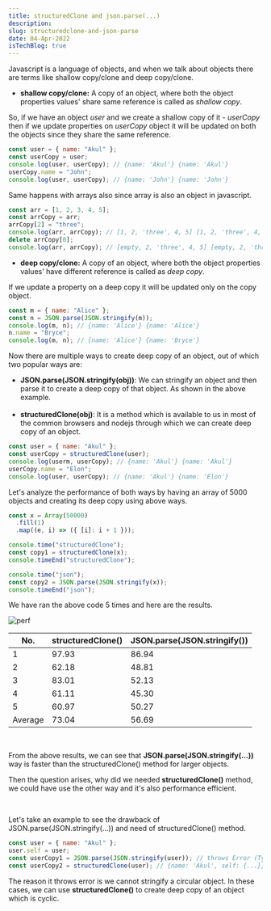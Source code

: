```yaml
---
title: structuredClone and json.parse(...)
description:
slug: structuredclone-and-json-parse
date: 04-Apr-2022
isTechBlog: true
---
```


Javascript is a language of objects, and when we talk about objects there are terms like shallow copy/clone and deep copy/clone.

- **shallow copy/clone:** A copy of an object, where both the object properties values' share same reference is called as <em>shallow copy</em>.

So, if we have an object <em>user</em> and we create a shallow copy of it - <em>userCopy</em> then if we update properties on <em>userCopy</em> object it will be updated on both the objects since they share the same reference.
<br/>

```javascript
const user = { name: "Akul" };
const userCopy = user;
console.log(user, userCopy); // {name: 'Akul'} {name: 'Akul'}
userCopy.name = "John";
console.log(user, userCopy); // {name: 'John'} {name: 'John'}
```

Same happens with arrays also since array is also an object in javascript.

```javascript
const arr = [1, 2, 3, 4, 5];
const arrCopy = arr;
arrCopy[2] = "three";
console.log(arr, arrCopy); // [1, 2, 'three', 4, 5] [1, 2, 'three', 4, 5]
delete arrCopy[0];
console.log(arr, arrCopy); // [empty, 2, 'three', 4, 5] [empty, 2, 'three', 4, 5]
```

- **deep copy/clone:** A copy of an object, where both the object properties values' have different reference is called as <em>deep copy</em>.

If we update a property on a deep copy it will be updated only on the copy object.

```javascript
const m = { name: "Alice" };
const n = JSON.parse(JSON.stringify(m));
console.log(m, n); // {name: 'Alice'} {name: 'Alice'}
n.name = "Bryce";
console.log(m, n); // {name: 'Alice'} {name: 'Bryce'}
```

Now there are multiple ways to create deep copy of an object, out of which two popular ways are:

- **JSON.parse(JSON.stringify(obj))**: We can stringify an object and then parse it to create a deep copy of that object. As shown in the above example.
  <br/><br/>
- **structuredClone(obj)**: It is a method which is available to us in most of the common browsers and nodejs through which we can create deep copy of an object.

```javascript
const user = { name: "Akul" };
const userCopy = structuredClone(user);
console.log(userm, userCopy); // {name: 'Akul'} {name: 'Akul'}
userCopy.name = "Elon";
console.log(user, userCopy); // {name: 'Akul'} {name: 'Elon'}
```

Let's analyze the performance of both ways by having an array of 5000 objects and creating its deep copy using above ways.

```javascript
const x = Array(50000)
  .fill(1)
  .map((e, i) => ({ [i]: i + 1 }));

console.time("structuredClone");
const copy1 = structuredClone(x);
console.timeEnd("structuredClone");

console.time("json");
const copy2 = JSON.parse(JSON.stringify(x));
console.timeEnd("json");
```

We have ran the above code 5 times and here are the results.

![perf](https://user-images.githubusercontent.com/43666833/161556075-6cf02f85-db2c-4b0d-846e-2a971b59bc22.gif)

<div class='table-wrapper'>

| No.     | structuredClone() | JSON.parse(JSON.stringify()) |
| ------- | ----------------- | ---------------------------- |
| 1       | 97.93             | 86.94                        |
| 2       | 62.18             | 48.81                        |
| 3       | 83.01             | 52.13                        |
| 4       | 61.11             | 45.30                        |
| 5       | 60.97             | 50.27                        |
| Average | 73.04             | 56.69                        |

</div>

<br/>

From the above results, we can see that **JSON.parse(JSON.stringify(...))** way is faster than the structuredClone() method for larger objects.

Then the question arises, why did we needed **structuredClone()** method, we could have use the other way and it's also performance efficient.

<br/>

Let's take an example to see the drawback of JSON.parse(JSON.stringify(...)) and need of structuredClone() method.

```javascript
const user = { name: "Akul" };
user.self = user;
const userCopy1 = JSON.parse(JSON.stringify(user)); // throws Error (TypeError: Converting circular structure to JSON)
const userCopy2 = structuredClone(user); // {name: 'Akul', self: {...}}
```

The reason it throws error is we cannot stringify a circular object. In these cases, we can use **structuredClone()** to create deep copy of an object which is cyclic.

